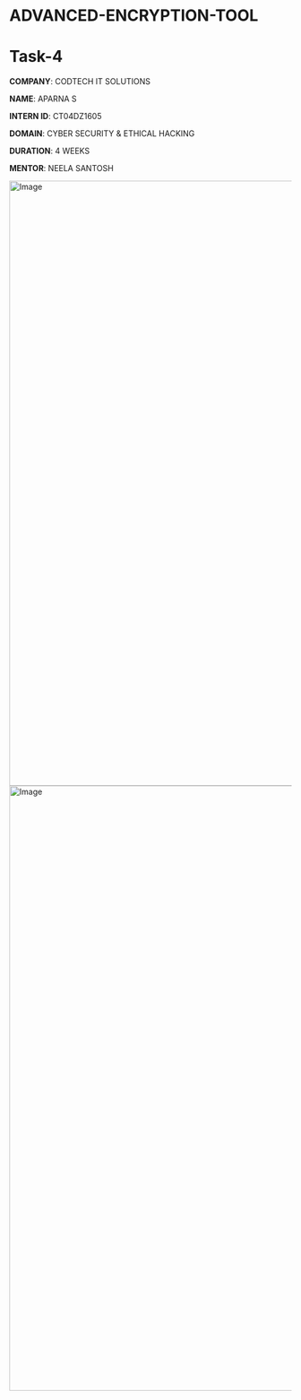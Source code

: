 # ADVANCED-ENCRYPTION-TOOL

# Task-4

**COMPANY**: CODTECH IT SOLUTIONS

**NAME**: APARNA S

**INTERN ID**: CT04DZ1605

**DOMAIN**: CYBER SECURITY & ETHICAL HACKING

**DURATION**: 4 WEEKS

**MENTOR**: NEELA SANTOSH

<img width="1920" height="1080" alt="Image" src="https://github.com/user-attachments/assets/e880be74-23b8-4146-b7d6-3946453d01c9" />

<img width="1920" height="1080" alt="Image" src="https://github.com/user-attachments/assets/66fed497-8810-4871-be8b-81759a748ba1" />
